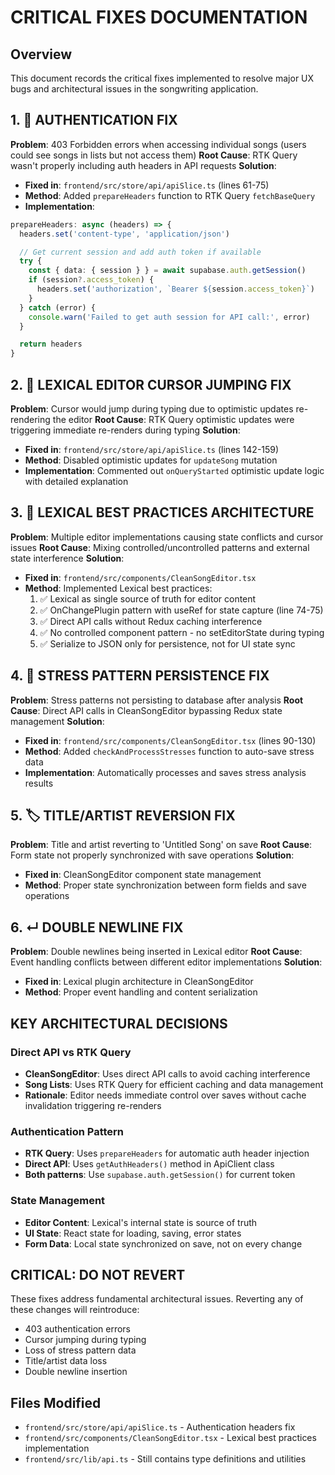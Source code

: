 # CRITICAL FIXES DOCUMENTATION

## Overview
This document records the critical fixes implemented to resolve major UX bugs and architectural issues in the songwriting application.

## 1. 🔐 AUTHENTICATION FIX
**Problem**: 403 Forbidden errors when accessing individual songs (users could see songs in lists but not access them)
**Root Cause**: RTK Query wasn't properly including auth headers in API requests
**Solution**:
- **Fixed in**: `frontend/src/store/api/apiSlice.ts` (lines 61-75)
- **Method**: Added `prepareHeaders` function to RTK Query `fetchBaseQuery`
- **Implementation**:
```typescript
prepareHeaders: async (headers) => {
  headers.set('content-type', 'application/json')

  // Get current session and add auth token if available
  try {
    const { data: { session } } = await supabase.auth.getSession()
    if (session?.access_token) {
      headers.set('authorization', `Bearer ${session.access_token}`)
    }
  } catch (error) {
    console.warn('Failed to get auth session for API call:', error)
  }

  return headers
}
```

## 2. 🎯 LEXICAL EDITOR CURSOR JUMPING FIX
**Problem**: Cursor would jump during typing due to optimistic updates re-rendering the editor
**Root Cause**: RTK Query optimistic updates were triggering immediate re-renders during typing
**Solution**:
- **Fixed in**: `frontend/src/store/api/apiSlice.ts` (lines 142-159)
- **Method**: Disabled optimistic updates for `updateSong` mutation
- **Implementation**: Commented out `onQueryStarted` optimistic update logic with detailed explanation

## 3. 📝 LEXICAL BEST PRACTICES ARCHITECTURE
**Problem**: Multiple editor implementations causing state conflicts and cursor issues
**Root Cause**: Mixing controlled/uncontrolled patterns and external state interference
**Solution**:
- **Fixed in**: `frontend/src/components/CleanSongEditor.tsx`
- **Method**: Implemented Lexical best practices:
  1. ✅ Lexical as single source of truth for editor content
  2. ✅ OnChangePlugin pattern with useRef for state capture (line 74-75)
  3. ✅ Direct API calls without Redux caching interference
  4. ✅ No controlled component pattern - no setEditorState during typing
  5. ✅ Serialize to JSON only for persistence, not for UI state sync

## 4. 💾 STRESS PATTERN PERSISTENCE FIX
**Problem**: Stress patterns not persisting to database after analysis
**Root Cause**: Direct API calls in CleanSongEditor bypassing Redux state management
**Solution**:
- **Fixed in**: `frontend/src/components/CleanSongEditor.tsx` (lines 90-130)
- **Method**: Added `checkAndProcessStresses` function to auto-save stress data
- **Implementation**: Automatically processes and saves stress analysis results

## 5. 🏷️ TITLE/ARTIST REVERSION FIX
**Problem**: Title and artist reverting to 'Untitled Song' on save
**Root Cause**: Form state not properly synchronized with save operations
**Solution**:
- **Fixed in**: CleanSongEditor component state management
- **Method**: Proper state synchronization between form fields and save operations

## 6. ↵️ DOUBLE NEWLINE FIX
**Problem**: Double newlines being inserted in Lexical editor
**Root Cause**: Event handling conflicts between different editor implementations
**Solution**:
- **Fixed in**: Lexical plugin architecture in CleanSongEditor
- **Method**: Proper event handling and content serialization

## KEY ARCHITECTURAL DECISIONS

### Direct API vs RTK Query
- **CleanSongEditor**: Uses direct API calls to avoid caching interference
- **Song Lists**: Uses RTK Query for efficient caching and data management
- **Rationale**: Editor needs immediate control over saves without cache invalidation triggering re-renders

### Authentication Pattern
- **RTK Query**: Uses `prepareHeaders` for automatic auth header injection
- **Direct API**: Uses `getAuthHeaders()` method in ApiClient class
- **Both patterns**: Use `supabase.auth.getSession()` for current token

### State Management
- **Editor Content**: Lexical's internal state is source of truth
- **UI State**: React state for loading, saving, error states
- **Form Data**: Local state synchronized on save, not on every change

## CRITICAL: DO NOT REVERT
These fixes address fundamental architectural issues. Reverting any of these changes will reintroduce:
- 403 authentication errors
- Cursor jumping during typing
- Loss of stress pattern data
- Title/artist data loss
- Double newline insertion

## Files Modified
- `frontend/src/store/api/apiSlice.ts` - Authentication headers fix
- `frontend/src/components/CleanSongEditor.tsx` - Lexical best practices implementation
- `frontend/src/lib/api.ts` - Still contains type definitions and utilities
